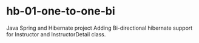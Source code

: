 # hb-01-one-to-one-bi
Java Spring and Hibernate project
Adding Bi-directional hibernate support for Instructor and InstructorDetail class.
